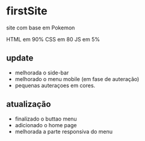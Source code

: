 # firstSite
site com base em Pokemon

HTML em 90%
CSS em 80
JS em 5%

## update

- melhorada o side-bar
- melhorado o menu mobile (em fase de auteração)
- pequenas auteraçoes em cores.

## atualização 

- finalizado o buttao menu
- adicionado o home page
- melhorada a parte responsiva do menu